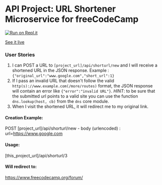 # API Project: URL Shortener Microservice for freeCodeCamp

[![Run on Repl.it](https://repl.it/badge/github/freeCodeCamp/boilerplate-project-urlshortener)](https://repl.it/github/freeCodeCamp/boilerplate-project-urlshortener)

[See it live](https://fcc-service-urlshortener.herokuapp.com/)

### User Stories

1. I can POST a URL to `[project_url]/api/shorturl/new` and I will receive a shortened URL in the JSON response. Example : `{"original_url":"www.google.com","short_url":1}`
2. If I pass an invalid URL that doesn't follow the valid `http(s)://www.example.com(/more/routes)` format, the JSON response will contain an error like `{"error":"invalid URL"}`. _HINT_: to be sure that the submitted url points to a valid site you can use the function `dns.lookup(host, cb)` from the `dns` core module.
3. When I visit the shortened URL, it will redirect me to my original link.

#### Creation Example:

POST [project_url]/api/shorturl/new - body (urlencoded) : url=https://www.google.com

#### Usage:

[this_project_url]/api/shorturl/3

#### Will redirect to:

https://www.freecodecamp.org/forum/
